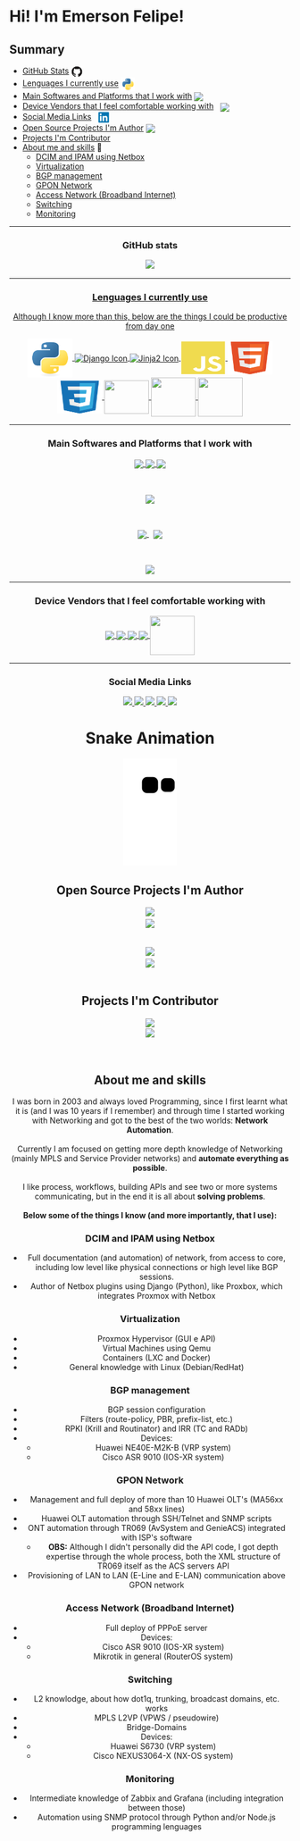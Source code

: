 # Hi! I'm Emerson Felipe!

## Summary
- [GitHub Stats](#github-stats) <img align="center" height="20" src="https://github.com/devicons/devicon/blob/master/icons/github/github-original.svg" alt="GitHub"> 
- [Lenguages I currently use](#lenguages-i-currently-use) <img align="center" height="25" alt="Python Icon" src="https://raw.githubusercontent.com/devicons/devicon/master/icons/python/python-original.svg">
- [Main Softwares and Platforms that I work with](#main-softwares-and-platforms-that-i-work-with)&nbsp;<img align="center" height="20" src="https://user-images.githubusercontent.com/24397251/156674465-aee91e85-0fc6-438d-903f-04fc7660963a.png" />
- [Device Vendors that I feel comfortable working with](#device-vendors-that-i-feel-comfortable-working-with) &nbsp; <img align="center" height="18" src="https://user-images.githubusercontent.com/24397251/156672242-f7a3ace9-c317-4256-9bc6-f938b8ee59bc.png" />
- [Social Media Links](#social-media-links) &nbsp; <img align="center" height="20" src="https://github.com/devicons/devicon/blob/master/icons/linkedin/linkedin-original.svg" alt="LinkedIn">
- [Open Source Projects I'm Author](#open-source-projects-im-author)&nbsp;<img align="center" height="20" src="https://user-images.githubusercontent.com/24397251/156674373-81b86f84-d063-41d4-a8ba-9629b8a56251.svg" />
- [Projects I'm Contributor](#projects-im-contributor)
- [About me and skills](#about-me-and-skills) 🤖
  - [DCIM and IPAM using Netbox](#dcim-and-ipam-using-netbox)
  - [Virtualization](#virtualization)
  - [BGP management](#bgp-management)
  - [GPON Network](#gpon-network)
  - [Access Network (Broadband Internet)](#access-network-broadband-internet)
  - [Switching](#switching)
  - [Monitoring](#monitoring)

---
  
<div align="center">
  
  <!-- GitHub stats -->
  
  ### GitHub stats
  
  <a href="https://github.com/emersonfelipesp">
  <img height="180em" src="https://github-readme-stats.vercel.app/api?username=emersonfelipesp&show_icons=true&theme=dark&include_all_commits=true&count_private=true"/>

  
  ---

<div align=center>
  
  ### Lenguages I currently use
    
  Although I know more than this, below are the things I could be productive from day one
    
  <!-- Most used lenguages -->
  <!-- Python Icon -->
  <a href="https://www.python.org/" target="_blank">
    <img align="center" height="70" width="80" alt="Python Icon" src="https://raw.githubusercontent.com/devicons/devicon/master/icons/python/python-original.svg">
  </a>
  
  <!-- Django Icon -->
  <a href="https://www.djangoproject.com/" target="_blank">
    <img align="center" height="100" width="80" alt="Django Icon" src="https://cdn.jsdelivr.net/gh/devicons/devicon/icons/django/django-original.svg" />
  </a>
  
  <!-- Jinja2 -->
  <a href="https://jinja.palletsprojects.com/" target="_blank">
    <img align="center" height="60" alt="Jinja2 Icon" src="https://user-images.githubusercontent.com/24397251/156644791-17a98cac-375f-4582-86a8-4dc27d20b97d.png">
  </a>
  
  <!-- JavaScript Icon -->
  <a href="https://www.javascript.com/" target="_blank">
    <img align="center" height="60" width="80" alt="JavaScript Icon" src="https://raw.githubusercontent.com/devicons/devicon/master/icons/javascript/javascript-plain.svg">
  </a>
    
  <!-- HTML5 Icon -->
  <a href="https://html.spec.whatwg.org/multipage/" target="_blank">
    <img align="center" height="60" width="80" alt="HTML Icon" src="https://raw.githubusercontent.com/devicons/devicon/master/icons/html5/html5-original.svg">
  </a>
    
  <!-- CSS3 Icon -->
  <a href="https://www.w3schools.com/css/" target="_blank">
    <img align="center" height="60" width="80" alt="CSS Icon" src="https://raw.githubusercontent.com/devicons/devicon/master/icons/css3/css3-original.svg">
  </a>
  
  <!-- Bootstrap Icon -->
  <a href="https://getbootstrap.com/" target="_blank">
    <img align="center" height="60" width="80" src="https://cdn.jsdelivr.net/gh/devicons/devicon/icons/bootstrap/bootstrap-original.svg" />
  </a>
    
  <!-- PostgreSQL Icon -->
  <a href="https://www.postgresql.org/" target="_blank">
    <img align="center" height="70" width="80" src="https://cdn.jsdelivr.net/gh/devicons/devicon/icons/postgresql/postgresql-original-wordmark.svg" />
  </a>
    
  <!-- MongoDB Icon -->
  <a href="https://www.mongodb.com/" target="_blank">
    <img align="center" height="70" width="80" src="https://cdn.jsdelivr.net/gh/devicons/devicon/icons/mongodb/mongodb-original-wordmark.svg" />
  </a>
    
  ---
    
  ### Main Softwares and Platforms that I work with

  <!-- Netbox -->
  <a href="https://netbox.readthedocs.io/" target="_blank">
    <img align="center" height="80" src="https://user-images.githubusercontent.com/24397251/156674373-81b86f84-d063-41d4-a8ba-9629b8a56251.svg" />
  </a>
    
  <!-- Proxmox -->
  <a href="https://www.docker.com/">
    <img align="center" height="80" src="https://user-images.githubusercontent.com/24397251/156674465-aee91e85-0fc6-438d-903f-04fc7660963a.png" />
  </a>
      
  <!-- Docker -->
  <a href="https://netbox.readthedocs.io/" target="_blank">
    <img align="center" height="80" src="https://user-images.githubusercontent.com/24397251/156674574-f4380a96-f0c3-4e63-bcef-9ef75e5cfe09.png" />
  </a>
    
  &nbsp;
  <!-- Zabbix -->
  <a href="https://www.zabbix.com/" target="_blank">
    <img align="center" height="60" src="https://user-images.githubusercontent.com/24397251/156674693-0c469c0f-af95-463a-baba-3f0ca7bcbad1.png" />
  </a>
    
  &nbsp;
  <!-- Grafana -->
  <a href="https://grafana.com/" target="_blank">
    <img align="center" height="80" src="https://user-images.githubusercontent.com/24397251/156674772-22e0d214-12fd-4dc4-9d79-20698a2b9657.png" />
  </a>
  &nbsp;

  <!-- FreeRADIUS -->
  <a href="https://freeradius.org/" target="_blank">
    <img align="center" height="60" src="https://user-images.githubusercontent.com/24397251/156674855-c04202f8-1292-4135-97f1-445512707940.svg" />
  </a>
    
  &nbsp;
  <!-- Take BLiP -->
  <a href="https://www.take.net/" target="_blank">
    <img align="center" height="60" src="https://user-images.githubusercontent.com/24397251/156675000-e6f710bd-a834-481a-9f3e-30f783950248.svg" />
  </a>
  
  <br>
    
  ---
 
  ### Device Vendors that I feel comfortable working with
    
  <!-- Cisco Icon -->
  <a href="https://www.cisco.com/" target="_blank">
    <img align="center" height="70" src="https://user-images.githubusercontent.com/24397251/156672242-f7a3ace9-c317-4256-9bc6-f938b8ee59bc.png" />
  </a>
    
  <!-- Huawei Icon -->
  <a href="https://www.huawei.com/" target="_blank">
    <img align="center" height="70" src="https://user-images.githubusercontent.com/24397251/156672271-14e8a9be-9f4b-4cd7-ba29-6fbfba046cf9.png" />
  </a>

  <!-- A10 Icon -->
  <a href="https://www.a10networks.com/" target="_blank">
    <img align="center" height="60" src="https://user-images.githubusercontent.com/24397251/156672297-fd1f6407-48df-4970-b0a8-0a4dca71f287.png" />
  </a>
    
  <!-- DELL Icon -->
  <a href="https://www.dell.com/" target="_blank">
    <img align="center" height="90" src="https://user-images.githubusercontent.com/24397251/156673555-e93d7ec4-b145-4164-adc9-8efb3a2769a7.png" />
  </a>
    
  <!-- Mikrotik Icon -->
  <a href="https://mikrotik.com/" target="_blank">
    <img align="center" height="70" width="80" src="https://user-images.githubusercontent.com/24397251/156672730-62ea0de1-90e1-4282-a06f-8bf3dd37da9c.svg" />
  </a>
    
  ---

  ### Social Media Links

  <!-- Social Media Links -->
  <a href="https://www.linkedin.com/in/emersonfelipesp/" target="_blank">
    <img src="https://img.shields.io/badge/-LinkedIn-%230077B5?style=for-the-badge&logo=linkedin&logoColor=white" target="_blank">
  </a> 
  <a href="https://www.instagram.com/emersonfelipesp/" target="_blank">
    <img src="https://img.shields.io/badge/-Instagram-%23E4405F?style=for-the-badge&logo=instagram&logoColor=white" target="_blank">
  </a>
  <a href="mailto:emersonfelipe.2003@gmail.com">
    <img src="https://img.shields.io/badge/-Gmail-%23333?style=for-the-badge&logo=gmail&logoColor=white" target="_blank">
  </a>
  <a href="https://t.me/emersonfelipesp">
    <img src="https://img.shields.io/badge/-Telegram-%230088cc?style=for-the-badge&logo=telegram&logoColor=white" target="_blank">
  </a>
  <a href="https://cursos.alura.com.br/user/emersonfelipesp">
    <img src="https://img.shields.io/badge/-Alura-%23051d3b?style=for-the-badge&logo=alura&logoColor=white" target="_blank">
  </a>
  
  
  # Snake Animation
  ![Snake animation](https://github.com/rafaballerini/rafaballerini/blob/output/github-contribution-grid-snake.svg)
 
  
  ## Open Source Projects I'm Author
  <div>
    <a href="https://github.com/N-Multifibra/netbox-proxbox" target="_blank">
      <img src="https://user-images.githubusercontent.com/24397251/156668969-2f9d3775-41fa-47d2-ba13-7a6cdabb4db0.png" target="_blank">
    </a>
  </div>
  <div>
    <a href="https://github.com/N-Multifibra/netbox-proxbox">
      <img align="center" src="https://github-readme-stats.vercel.app/api/pin/?username=N-Multifibra&repo=netbox-proxbox" />
    </a>
  </div>

  <br>
  <br>

  <div>
    <a href="https://github.com/emersonfelipesp/netbox-plugins-store" target="_blank">
      <img src="https://user-images.githubusercontent.com/24397251/158654881-9256069c-3951-49fd-bb04-88288feb0d74.png" target="_blank">
    </a>
  </div>
  <div>
    <a href="https://github.com/emersonfelipesp/netbox-plugins-store" target="_blank">
      <img align="center" src="https://github-readme-stats.vercel.app/api/pin/?username=emersonfelipesp&repo=netbox-plugins-store" />
    </a>
  </div>

  <br>

  ## Projects I'm Contributor

  <div>
    <a href="https://github.com/netbox-community/netbox">
      <img align="center" src="https://github-readme-stats.vercel.app/api/pin/?username=netbox-community&repo=netbox" />
    </a>
  </div>
  <div>
    <a href="https://github.com/netbox-community/devicetype-library">
      <img align="center" src="https://github-readme-stats.vercel.app/api/pin/?username=netbox-community&repo=devicetype-library" />
    </a>
  </div>

</div>

<br>
<br>

## About me and skills
  
I was born in 2003 and always loved Programming, since I first learnt what it is (and I was 10 years if I remember) and through time I started working with Networking and got to the best of the two worlds: **Network Automation**.
<br><br>
Currently I am focused on getting more depth knowledge of Networking (mainly MPLS and Service Provider networks) and **automate everything as possible**.
<br><br>
I like process, workflows, building APIs and see two or more systems communicating, but in the end it is all about **solving problems**.
<br>
<br>
**Below some of the things I know (and more importantly, that I use):**
### DCIM and IPAM using Netbox
- Full documentation (and automation) of network, from access to core, including low level like physical connections or high level like BGP sessions.
- Author of Netbox plugins using Django (Python), like Proxbox, which integrates Proxmox with Netbox

### Virtualization
- Proxmox Hypervisor (GUI e API)
- Virtual Machines using Qemu
- Containers (LXC and Docker)
- General knowledge with Linux (Debian/RedHat)

### BGP management
- BGP session configuration
- Filters (route-policy, PBR, prefix-list, etc.)
- RPKI (Krill and Routinator) and IRR (TC and RADb)
- Devices:
  - Huawei NE40E-M2K-B (VRP system)
  - Cisco ASR 9010 (IOS-XR system)

### GPON Network
- Management and full deploy of more than 10 Huawei OLT's (MA56xx and 58xx lines)
- Huawei OLT automation through SSH/Telnet and SNMP scripts
- ONT automation through TR069 (AvSystem and GenieACS) integrated with ISP's software 
  - **OBS:** Although I didn't personally did the API code, I got depth expertise through the whole process, both the XML structure of TR069 itself as the ACS servers API
- Provisioning of LAN to LAN (E-Line and E-LAN) communication above GPON network

### Access Network (Broadband Internet)
- Full deploy of PPPoE server
- Devices:
  - Cisco ASR 9010 (IOS-XR system)
  - Mikrotik in general (RouterOS system)

### Switching
- L2 knowlodge, about how dot1q, trunking, broadcast domains, etc. works
- MPLS L2VP (VPWS / pseudowire)
- Bridge-Domains
- Devices:
  - Huawei S6730 (VRP system)
  - Cisco NEXUS3064-X (NX-OS system)

### Monitoring
- Intermediate knowledge of Zabbix and Grafana (including integration between those)
- Automation using SNMP protocol through Python and/or Node.js programming lenguages

